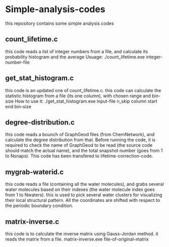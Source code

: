 # Simple-analysis-codes
this repository contains some simple analysis codes

## count_lifetime.c
this code reads a list of integer numbers from a file, and calculate its probability histogram and the average
Usuage: ./count_lifetime.exe integer-number-file

## get_stat_histogram.c
this code is an updated one of count_lifetime.c. this code can calculate the statistic histogram from a file (its one column), with chosen range and bin-size
How to use it:
  ./get_stat_histogram.exe input-file n_skip column start end bin-size

## degree-distribution.c
this code reads a bounch of GraphGeod files (from ChemNetwork), and calculate the degree distribution from that. Before running the code, it is required to check the name of GraphGeod to be read (the source code should match the actual name), and the total snapshot number (goes from 1 to Nsnaps). This code has been transfered to lifetime-correction-code.

## mygrab-waterid.c
this code reads a file (containing all the water molecules), and grabs several water molecules based on their indexes (the water molecule index goes from 1 to Nwaters). this is used to pick several water clusters for visualizing their local structural pattern. All the coordinates are shifted with respect to the periodic boundary condition.

## matrix-inverse.c
this code is to calculate the inverse matrix using Gauss-Jordan method. it reads the matrix from a file.
  matrix-inverse.exe file-of-original-matrix


